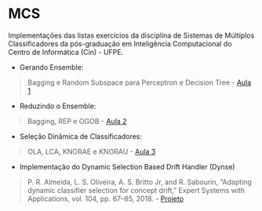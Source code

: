 # MCS
Implementações das listas exercícios da disciplina de Sistemas de Múltiplos Classificadores da pós-graduação em Inteligência Computacional do Centro de Informática (Cin) - UFPE.

* Gerando Ensemble:
> Bagging e Random Subspace para Perceptron e Decision Tree - [Aula 1](https://github.com/GustavoHFMO/MCS/blob/master/Lista01/lista01.py)

* Reduzindo o Ensemble:
> Bagging, REP e OGOB - [Aula 2](https://github.com/GustavoHFMO/MCS/blob/master/Lista02/lista02.py)

* Seleção Dinâmica de Classificadores:
> OLA, LCA, KNORAE e KNORAU - [Aula 3](https://github.com/GustavoHFMO/MCS/blob/master/Lista03/lista03.py)

* Implementação do Dynamic Selection Based Drift Handler (Dynse)
> P. R. Almeida, L. S. Oliveira, A. S. Britto Jr, and R. Sabourin, “Adapting dynamic classifier selection for concept drift,” Expert Systems with Applications, vol. 104, pp. 67–85, 2018. - 
[Projeto](https://github.com/GustavoHFMO/MCS/blob/master/Projeto/Dynse.py)


